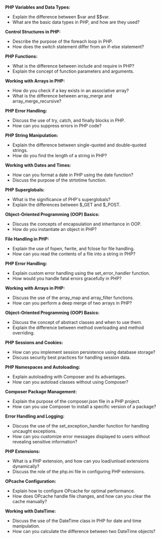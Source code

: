 **PHP Variables and Data Types:**
- Explain the difference between $var and $$var.
- What are the basic data types in PHP, and how are they used?

**Control Structures in PHP:**
- Describe the purpose of the foreach loop in PHP.
- How does the switch statement differ from an if-else statement?

**PHP Functions:**
- What is the difference between include and require in PHP?
- Explain the concept of function parameters and arguments.

**Working with Arrays in PHP:**
- How do you check if a key exists in an associative array?
- What is the difference between array_merge and array_merge_recursive?

**PHP Error Handling:**
- Discuss the use of try, catch, and finally blocks in PHP.
- How can you suppress errors in PHP code?

**PHP String Manipulation:**
- Explain the difference between single-quoted and double-quoted strings.
- How do you find the length of a string in PHP?

**Working with Dates and Times:**
- How can you format a date in PHP using the date function?
- Discuss the purpose of the strtotime function.

**PHP Superglobals:**
- What is the significance of PHP's superglobals?
- Explain the differences between $_GET and $_POST.

**Object-Oriented Programming (OOP) Basics:**
- Discuss the concepts of encapsulation and inheritance in OOP.
- How do you instantiate an object in PHP?

**File Handling in PHP:**
- Explain the use of fopen, fwrite, and fclose for file handling.
- How can you read the contents of a file into a string in PHP?

**PHP Error Handling:**
- Explain custom error handling using the set_error_handler function.
- How would you handle fatal errors gracefully in PHP?

**Working with Arrays in PHP:**
- Discuss the use of the array_map and array_filter functions.
- How can you perform a deep merge of two arrays in PHP?

**Object-Oriented Programming (OOP) Basics:**
- Discuss the concept of abstract classes and when to use them.
- Explain the difference between method overloading and method overriding.

**PHP Sessions and Cookies:**
- How can you implement session persistence using database storage?
- Discuss security best practices for handling session data.

**PHP Namespaces and Autoloading:**
- Explain autoloading with Composer and its advantages.
- How can you autoload classes without using Composer?

**Composer Package Management:**
- Explain the purpose of the composer.json file in a PHP project.
- How can you use Composer to install a specific version of a package?

**Error Handling and Logging:**
- Discuss the use of the set_exception_handler function for handling uncaught exceptions.
- How can you customize error messages displayed to users without revealing sensitive information?

**PHP Extensions:**
- What is a PHP extension, and how can you load/unload extensions dynamically?
- Discuss the role of the php.ini file in configuring PHP extensions.

**OPcache Configuration:**
- Explain how to configure OPcache for optimal performance.
- How does OPcache handle file changes, and how can you clear the cache manually?

**Working with DateTime:**
- Discuss the use of the DateTime class in PHP for date and time manipulation.
- How can you calculate the difference between two DateTime objects?